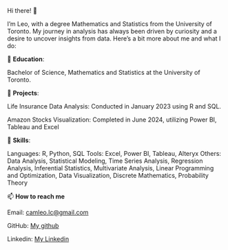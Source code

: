Hi there! 👋

I’m Leo, with a degree Mathematics and Statistics from the University of Toronto. My journey in analysis has always been driven by curiosity and a desire to uncover insights from data. Here’s a bit more about me and what I do:




📘 **Education**: 

Bachelor of Science, Mathematics and Statistics at the University of Toronto.

💼 **Projects**:

Life Insurance Data Analysis: Conducted in January 2023 using R and SQL.

Amazon Stocks Visualization: Completed in June 2024, utilizing Power BI, Tableau and Excel



🔧 **Skills**:

Languages: R, Python, SQL
Tools: Excel, Power BI, Tableau, Alteryx
Others: Data Analysis, Statistical Modeling, Time Series Analysis, Regression Analysis, Inferential Statistics, Multivariate Analysis, Linear Programming and Optimization, Data Visualization, Discrete Mathematics, Probability Theory





📫 **How to reach me**

Email: camleo.lc@gmail.com

GitHub: [My github](https://github.com/cam-leo)

Linkedin: [My Linkedin](www.linkedin.com/in/leo-cam-445a15284)





